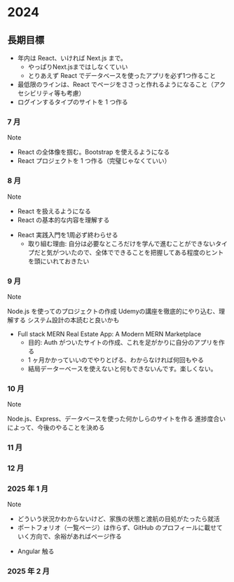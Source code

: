 # 2024

## 長期目標

- 年内は React、いければ Next.js まで。
  - やっぱりNext.jsまではしなくていい
  - とりあえず React でデータベースを使ったアプリを必ず1つ作ること
- 最低限のラインは、React でページをささっと作れるようになること（アクセシビリティ等も考慮）
- ログインするタイプのサイトを 1 つ作る

### 7 月

> [!NOTE]
> - React の全体像を掴む。Bootstrap を使えるようになる
> - React プロジェクトを 1 つ作る（完璧じゃなくていい）

### 8 月

> [!NOTE]
> - React を扱えるようになる
> - React の基本的な内容を理解する

- React 実践入門を1周必ず終わらせる
  - 取り組む理由: 自分は必要なところだけを学んで進むことができないタイプだと気がついたので、全体でできることを把握してある程度のヒントを頭にいれておきたい

### 9 月

> [!NOTE]
> Node.js を使ってのプロジェクトの作成
> Udemyの講座を徹底的にやり込む、理解する
> システム設計の本読むと良いかも

- Full stack MERN Real Estate App: A Modern MERN Marketplace
  - 目的: Auth がついたサイトの作成、これを足がかりに自分のアプリを作る
  - 1 ヶ月かかっていいのでやりとげる、わからなければ何回もやる
  - 結局データーベースを使えないと何もできないんです。楽しくない。

### 10 月

> [!NOTE]
> Node.js、Express、データベースを使った何かしらのサイトを作る
> 進捗度合いによって、今後のやることを決める

### 11 月

### 12 月

### 2025 年 1 月

> [!NOTE]
> - どういう状況かわからないけど、家族の状態と渡航の目処がたったら就活
> - ポートフォリオ（一覧ページ）は作らず、GitHub のプロフィールに載せていく方向で、余裕があればページ作る

- Angular 触る

### 2025 年 2 月
